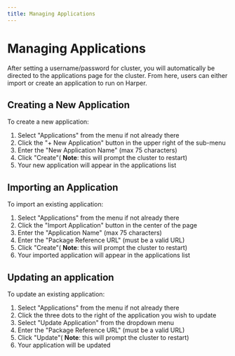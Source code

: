 ```yaml
---
title: Managing Applications
---
```


# Managing Applications
After setting a username/password for cluster, you will automatically be directed to the applications page for the cluster. From here, users can either import or create an application to run on Harper.

## Creating a New Application
To create a new application:

1. Select "Applications" from the menu if not already there
2. Click the "+ New Application" button in the upper right of the sub-menu
3. Enter the "New Application Name" (max 75 characters)
4. Click "Create"( **Note**: this will prompt the cluster to restart)
5. Your new application will appear in the applications list

## Importing an Application
To import an existing application:

1. Select "Applications" from the menu if not already there
2. Click the "Import Application" button in the center of the page
3. Enter the "Application Name" (max 75 characters)
4. Enter the "Package Reference URL" (must be a valid URL)
5. Click "Create"( **Note**: this will prompt the cluster to restart)
6. Your imported application will appear in the applications list

## Updating an application
To update an existing application:
1. Select "Applications" from the menu if not already there
2. Click the three dots to the right of the application you wish to update
3. Select "Update Application" from the dropdown menu
4. Enter the "Package Reference URL" (must be a valid URL)
5. Click "Update"( **Note**: this will prompt the cluster to restart)
6. Your application will be updated
